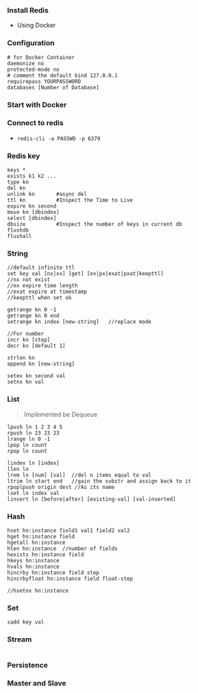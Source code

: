 ### Install Redis  
- Using Docker  


### Configuration  
```
# for Docker Container
daemonize no
protected-mode no
# comment the default bind 127.0.0.1
requirepass YOURPASSWORD
databases [Number of Database]
```

### Start with Docker  

### Connect to redis  
- `redis-cli -a PASSWD -p 6379`


### Redis key  
```
keys * 
exists k1 k2 ...
type kn
del kn  
unlink kn       #async del
ttl kn          #Inspect the Time to Live
expire kn second  
move kn [dbindex]
select [dbindex]
dbsize          #Inspect the number of keys in current db
flushdb
flushall
```

### String  
```
//default infinite ttl
set key val [nx|xx] [get] [ex|px|exat|pxat|keepttl]
//nx not exist
//ex expire time length
//exat expire at timestamp
//keepttl when set ok

getrange kn 0 -1
getrange kn 0 end
setrange kn index [new-string]   //replace mode

//For number
incr kn [step]
decr kn [default 1]

strlen kn
append kn [new-string]

setex kn second val
setnx kn val
```

### List  
> Implemented be Dequeue  
```
lpush ln 1 2 3 4 5  
rpush ln 23 23 23
lrange ln 0 -1
lpop ln count
rpop ln count 

lindex ln [index]
llen ln
lrem ln [num] [val]  //del n items equal to val 
ltrim ln start end   //gain the substr and assign back to it 
rpoplpush origin dest //As its name
lset ln index val
linsert ln [before|after] [existing-val] [val-inserted]
```

### Hash  
```
hset hn:instance field1 val1 field2 val2
hget hn:instance field
hgetall hn:instance
hlen hn:instance  //number of fields
hexists hn:instance field
hkeys hn:instance
hvals hn:instance
hincrby hn:instance field step
hincrbyfloat hn:instance field float-step

//hsetnx hn:instance

```

### Set  
```
sadd key val
```

### Stream  
```

```

### Persistence  
 

### Master and Slave  
```

```

